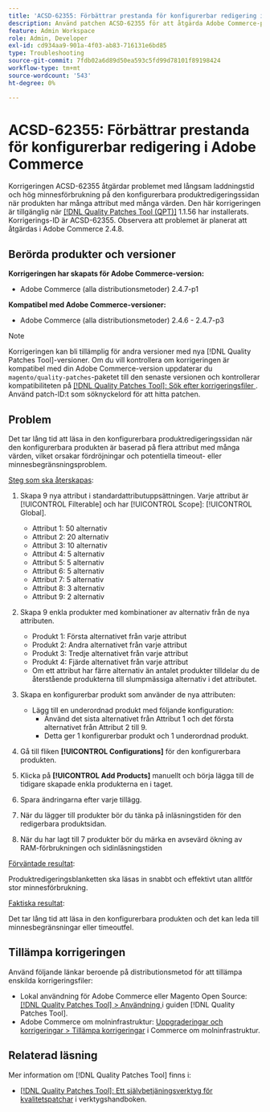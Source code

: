 ```yaml
---
title: 'ACSD-62355: Förbättrar prestanda för konfigurerbar redigering i Adobe Commerce'
description: Använd patchen ACSD-62355 för att åtgärda Adobe Commerce-problemet där sidan för redigering av konfigurerbara produkter laddas långsamt när produkten baseras på många attribut med många värden.
feature: Admin Workspace
role: Admin, Developer
exl-id: cd934aa9-901a-4f03-ab83-716131e6bd85
type: Troubleshooting
source-git-commit: 7fdb02a6d89d50ea593c5fd99d78101f89198424
workflow-type: tm+mt
source-wordcount: '543'
ht-degree: 0%

---
```


# ACSD-62355: Förbättrar prestanda för konfigurerbar redigering i Adobe Commerce

Korrigeringen ACSD-62355 åtgärdar problemet med långsam laddningstid och hög minnesförbrukning på den konfigurerbara produktredigeringssidan när produkten har många attribut med många värden. Den här korrigeringen är tillgänglig när [[!DNL Quality Patches Tool (QPT)]](/help/tools/quality-patches-tool/quality-patches-tool-to-self-serve-quality-patches.md) 1.1.56 har installerats. Korrigerings-ID är ACSD-62355. Observera att problemet är planerat att åtgärdas i Adobe Commerce 2.4.8.

## Berörda produkter och versioner

**Korrigeringen har skapats för Adobe Commerce-version:**

* Adobe Commerce (alla distributionsmetoder) 2.4.7-p1

**Kompatibel med Adobe Commerce-versioner:**

* Adobe Commerce (alla distributionsmetoder) 2.4.6 - 2.4.7-p3

>[!NOTE]
>
>Korrigeringen kan bli tillämplig för andra versioner med nya [!DNL Quality Patches Tool]-versioner. Om du vill kontrollera om korrigeringen är kompatibel med din Adobe Commerce-version uppdaterar du `magento/quality-patches`-paketet till den senaste versionen och kontrollerar kompatibiliteten på [[!DNL Quality Patches Tool]: Sök efter korrigeringsfiler ](https://experienceleague.adobe.com/tools/commerce-quality-patches/index.html). Använd patch-ID:t som söknyckelord för att hitta patchen.

## Problem

Det tar lång tid att läsa in den konfigurerbara produktredigeringssidan när den konfigurerbara produkten är baserad på flera attribut med många värden, vilket orsakar fördröjningar och potentiella timeout- eller minnesbegränsningsproblem.

<u>Steg som ska återskapas</u>:

1. Skapa 9 nya attribut i standardattributuppsättningen. Varje attribut är [!UICONTROL Filterable] och har [!UICONTROL Scope]: [!UICONTROL Global].
   * Attribut 1: 50 alternativ
   * Attribut 2: 20 alternativ
   * Attribut 3: 10 alternativ
   * Attribut 4: 5 alternativ
   * Attribut 5: 5 alternativ
   * Attribut 6: 5 alternativ
   * Attribut 7: 5 alternativ
   * Attribut 8: 3 alternativ
   * Attribut 9: 2 alternativ

1. Skapa 9 enkla produkter med kombinationer av alternativ från de nya attributen.
   * Produkt 1: Första alternativet från varje attribut
   * Produkt 2: Andra alternativet från varje attribut
   * Produkt 3: Tredje alternativet från varje attribut
   * Produkt 4: Fjärde alternativet från varje attribut
   * Om ett attribut har färre alternativ än antalet produkter tilldelar du de återstående produkterna till slumpmässiga alternativ i det attributet.

1. Skapa en konfigurerbar produkt som använder de nya attributen:
   * Lägg till en underordnad produkt med följande konfiguration:
      * Använd det sista alternativet från Attribut 1 och det första alternativet från Attribut 2 till 9.
      * Detta ger 1 konfigurerbar produkt och 1 underordnad produkt.
1. Gå till fliken **[!UICONTROL Configurations]** för den konfigurerbara produkten.
1. Klicka på **[!UICONTROL Add Products]** manuellt och börja lägga till de tidigare skapade enkla produkterna en i taget.
1. Spara ändringarna efter varje tillägg.
1. När du lägger till produkter bör du tänka på inläsningstiden för den redigerbara produktsidan.
1. När du har lagt till 7 produkter bör du märka en avsevärd ökning av RAM-förbrukningen och sidinläsningstiden

<u>Förväntade resultat</u>:

Produktredigeringsblanketten ska läsas in snabbt och effektivt utan alltför stor minnesförbrukning.

<u>Faktiska resultat</u>:

Det tar lång tid att läsa in den konfigurerbara produkten och det kan leda till minnesbegränsningar eller timeoutfel.

## Tillämpa korrigeringen

Använd följande länkar beroende på distributionsmetod för att tillämpa enskilda korrigeringsfiler:

* Lokal användning för Adobe Commerce eller Magento Open Source: [[!DNL Quality Patches Tool] > Användning ](/help/tools/quality-patches-tool/usage.md) i guiden [!DNL Quality Patches Tool].
* Adobe Commerce om molninfrastruktur: [Uppgraderingar och korrigeringar > Tillämpa korrigeringar](https://experienceleague.adobe.com/docs/commerce-cloud-service/user-guide/develop/upgrade/apply-patches.html) i Commerce om molninfrastruktur.

## Relaterad läsning

Mer information om [!DNL Quality Patches Tool] finns i:

* [[!DNL Quality Patches Tool]: Ett självbetjäningsverktyg för kvalitetspatchar](/help/tools/quality-patches-tool/quality-patches-tool-to-self-serve-quality-patches.md) i verktygshandboken.
